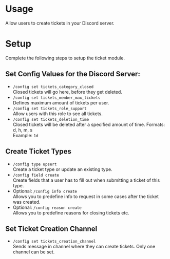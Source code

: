 # Usage
Allow users to create tickets in your Discord server.

# Setup
Complete the following steps to setup the ticket module.

## Set Config Values for the Discord Server:
* ``/config set tickets_category_closed``\
Closed tickets will go here, before they get deleted.
* ``/config set tickets_member_max_tickets``\
Defines maximum amount of tickets per user.
* ``/config set tickets_role_support``\
Allow users with this role to see all tickets.
* ``/config set tickets_deletion_time``\
Closed tickets will be deleted after a specified amount of time. Formats: d, h, m, s\
Example: `1d`

## Create Ticket Types
* ``/config type upsert``\
Create a ticket type or update an existing type.
* ``/config field create``\
Create fields that a user has to fill out when submitting a ticket of this type.
* Optional: ``/config info create``\
Allows you to predefine info to request in some cases after the ticket was created.
* Optional: ``/config reason create``\
Allows you to predefine reasons for closing tickets etc.

## Set Ticket Creation Channel
* ``/config set tickets_creation_channel``\
Sends message in channel where they can create tickets. Only one channel can be set.

